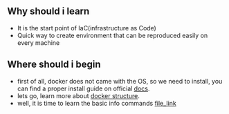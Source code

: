 ## Why should i learn
- It is the start point of IaC(infrastructure as Code)
- Quick way to create environment that can be reproduced easily on every machine

## Where should i begin
- first of all, docker does not came with the OS, so we need to install, you can find a proper install guide on official [docs](https://docs.docker.com/engine/install/ubuntu/).
- lets go, learn more about [docker structure](./docker_structure.md).
- well, it is time to learn the basic info commands [file_link](./info_commands.sh)